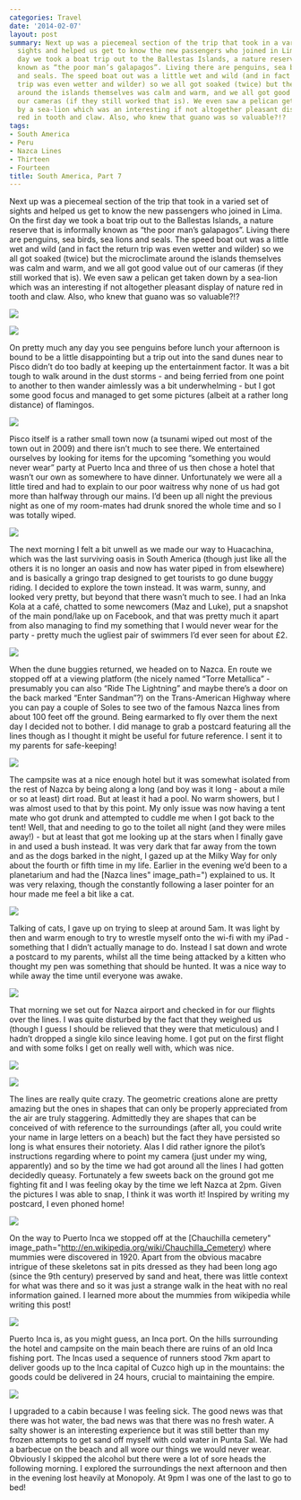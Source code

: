 ```yaml
---
categories: Travel
date: '2014-02-07'
layout: post
summary: Next up was a piecemeal section of the trip that took in a varied set of
  sights and helped us get to know the new passengers who joined in Lima. On the first
  day we took a boat trip out to the Ballestas Islands, a nature reserve that is informally
  known as “the poor man’s galapagos”. Living there are penguins, sea birds, sea lions
  and seals. The speed boat out was a little wet and wild (and in fact the return
  trip was even wetter and wilder) so we all got soaked (twice) but the microclimate
  around the islands themselves was calm and warm, and we all got good value out of
  our cameras (if they still worked that is). We even saw a pelican get taken down
  by a sea-lion which was an interesting if not altogether pleasant display of nature
  red in tooth and claw. Also, who knew that guano was so valuable?!?
tags:
- South America
- Peru
- Nazca Lines
- Thirteen
- Fourteen
title: South America, Part 7
---
```


Next up was a piecemeal section of the trip that took in a varied set of sights and helped us get to know the new passengers who joined in Lima. On the first day we took a boat trip out to the Ballestas Islands, a nature reserve that is informally known as “the poor man’s galapagos”. Living there are penguins, sea birds, sea lions and seals. The speed boat out was a little wet and wild (and in fact the return trip was even wetter and wilder) so we all got soaked (twice) but the microclimate around the islands themselves was calm and warm, and we all got good value out of our cameras (if they still worked that is). We even saw a pelican get taken down by a sea-lion which was an interesting if not altogether pleasant display of nature red in tooth and claw. Also, who knew that guano was so valuable?!?

![](/static/images/south_america/part_7/01.jpg)

![](/static/images/south_america/part_7/02.jpg) 

On pretty much any day you see penguins before lunch your afternoon is bound to be a little disappointing but a trip out into the sand dunes near to Pisco  didn’t do too badly at keeping up the entertainment factor. It was a bit tough to walk around in the dust storms - and being ferried from one point to another to then wander aimlessly was a bit underwhelming - but I got some good focus and managed to get some pictures (albeit at a rather long distance) of flamingos.

![](/static/images/south_america/part_7/03.jpg) 

Pisco itself is a rather small town now (a tsunami wiped out most of the town out in 2009) and there isn’t much to see there. We entertained ourselves by looking for items for the upcoming “something you would never wear” party at Puerto Inca and three of us then chose a hotel that wasn’t our own as somewhere to have dinner. Unfortunately we were all a little tired and had to explain to our poor waitress why none of us had got more than halfway through our mains. I’d been up all night the previous night as one of my room-mates had drunk snored the whole time and so I was totally wiped.

![](/static/images/south_america/part_7/04.jpg)

The next morning I felt a bit unwell as we made our way to Huacachina, which was the last surviving oasis in South America (though just like all the others it is no longer an oasis and now has water piped in from elsewhere) and is basically a gringo trap designed to get tourists to go dune buggy riding. I decided to explore the town instead. It was warm, sunny, and looked very pretty, but beyond that there wasn’t much to see. I had an Inka Kola at a café, chatted to some newcomers (Maz and Luke), put a snapshot of the main pond/lake up on Facebook, and that was pretty much it apart from also managing to find my something that I would never wear for the party - pretty much the ugliest pair of swimmers I’d ever seen for about £2.

![](/static/images/south_america/part_7/05.jpg)

When the dune buggies returned, we headed on to Nazca. En route we stopped off  at a viewing platform (the nicely named “Torre Metallica” - presumably you can also “Ride The Lightning” and maybe there’s a door on the back marked “Enter Sandman”?) on the Trans-American Highway where you can pay a couple of Soles to see two of the famous Nazca lines from about 100 feet off the ground. Being earmarked to fly over them the next day I decided not to bother. I did manage to grab a postcard featuring all the lines though as I thought it might be useful for future reference. I sent it to my parents for safe-keeping!

![](/static/images/south_america/part_7/06.jpg)

The campsite was at a nice enough hotel but it was somewhat isolated from the rest of Nazca by being along a long (and boy was it long - about a mile or so at least) dirt road. But at least it had a pool. No warm showers, but I was almost used to that by this point. My only issue was now having a tent mate who got drunk and attempted to cuddle me when I got back to the tent! Well, that and needing to go to the toilet all night (and they were miles away!) - but at least that got me looking up at the stars when I finally gave in and used a bush instead. It was very dark that far away from the town and as the dogs barked in the night, I gazed up at the Milky Way for only about the fourth or fifth time in my life. Earlier in the evening we’d been to a planetarium and had the [Nazca lines" image_path=") explained to us. It was very relaxing, though the constantly following a laser pointer for an hour made me feel a bit like a cat.

![](/static/images/south_america/part_7/13.jpg)

Talking of cats, I gave up on trying to sleep at around 5am. It was light by then and warm enough to try to wrestle myself onto the wi-fi with my iPad - something that I didn’t actually manage to do. Instead I sat down and wrote a postcard to my parents, whilst all the time being attacked by a kitten who thought my pen was something that should be hunted. It was a nice way to while away the time until everyone was awake.

![](/static/images/south_america/part_7/07.jpg)

That morning we set out for Nazca airport and checked in for our flights over the lines. I was quite disturbed by the fact that they weighed us (though I guess I should be relieved that they were that meticulous) and I hadn’t dropped a single kilo since leaving home. I got put on the first flight and with some folks I get on really well with, which was nice.

![](/static/images/south_america/part_7/08.jpg)

![](/static/images/south_america/part_7/09.jpg)

The lines are really quite crazy. The geometric creations alone are pretty amazing but the ones in shapes that can only be properly appreciated from the air are truly staggering. Admittedly they are shapes that can be conceived of with reference to the surroundings (after all, you could write your name in large letters on a beach) but the fact they have persisted so long is what ensures their notoriety. Alas I did rather ignore the pilot’s instructions regarding where to point my camera (just under my wing, apparently) and so by the time we had got around all the lines I had gotten decidedly queasy.  Fortunately a few sweets back on the ground got me fighting fit and I was feeling okay by the time we left Nazca at 2pm. Given the pictures I was able to snap, I think it was worth it! Inspired by writing my postcard, I even phoned home!

![](/static/images/south_america/part_7/10.jpg)

On the way to Puerto Inca we stopped off at the [Chauchilla cemetery" image_path="http://en.wikipedia.org/wiki/Chauchilla_Cemetery) where mummies were discovered in 1920. Apart from the obvious macabre intrigue of these skeletons sat in pits dressed as they had been long ago (since the 9th century) preserved by sand and heat, there was little context for what was there and so it was just a strange walk in the heat with no real information gained. I learned more about the mummies from wikipedia while writing this post!

![](/static/images/south_america/part_7/11.jpg)

Puerto Inca is, as you might guess, an Inca port. On the hills surrounding the hotel and campsite on the main beach there are ruins of an old Inca fishing port. The Incas used a sequence of runners stood 7km apart to deliver goods up to the Inca capital of Cuzco high up in the mountains: the goods could be delivered in 24 hours, crucial to maintaining the empire.

![](/static/images/south_america/part_7/12.jpg)

I upgraded to a cabin because I was feeling sick. The good news was that there was hot water, the bad news was that there was no fresh water. A salty shower is an interesting experience but it was still better than my frozen attempts to get sand off myself with cold water in Punta Sal. We had a barbecue on the beach and all wore our things we would never wear. Obviously I skipped the alcohol but there were a lot of sore heads the following morning. I explored the surroundings the next afternoon and then in the evening lost heavily at Monopoly. At 9pm I was one of the last to go to bed!